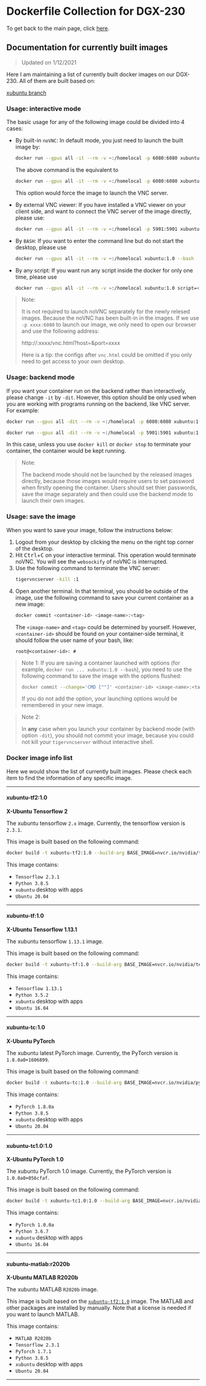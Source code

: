 # Dockerfile Collection for DGX-230

To get back to the main page, click [here](./index).

## Documentation for currently built images

> Updated on 1/12/2021

Here I am maintaining a list of currently built docker images on our DGX-230. All of them are built based on:

[xubuntu branch](https://github.com/cainmagi/Dockerfiles/tree/xubuntu)

### Usage: interactive mode

The basic usage for any of the following image could be divided into 4 cases:

* By built-in `noVNC`: In default mode, you just need to launch the built image by:

    ```bash
    docker run --gpus all -it --rm -v ~:/homelocal -p 6080:6080 xubuntu:1.0
    ```
    
    The above command is the equivalent to
    
    ```bash
    docker run --gpus all -it --rm -v ~:/homelocal -p 6080:6080 xubuntu:1.0 --vnc
    ```
    
    This option would force the image to launch the VNC server.

* By external VNC viewer: If you have installed a VNC viewer on your client side, and want to connect the VNC server of the image directly, please use:

    ```bash
    docker run --gpus all -it --rm -v ~:/homelocal -p 5901:5901 xubuntu:1.0
    ```

* By `BASH`: If you want to enter the command line but do not start the desktop, please use

    ```bash
    docker run --gpus all -it --rm -v ~:/homelocal xubuntu:1.0 --bash
    ```

* By any script: If you want run any script inside the docker for only one time, please use

    ```bash
    docker run --gpus all -it --rm -v ~:/homelocal xubuntu:1.0 script=<the-path-to-your-script>
    ```
    
> Note:
>
> It is not required to launch noVNC separately for the newly relesed images. Because the noVNC has been built-in in the images. If we use `-p xxxx:6080` to launch our image, we only need to open our browser and use the following address:
>
> http://<dgx-230-ip>:xxxx/vnc.html?host=<dgx-230-ip>&port=xxxx
>
> Here is a tip: the configs after `vnc.html` could be omitted if you only need to get access to your own desktop.

### Usage: backend mode

If you want your container run on the backend rather than interactively, please change `-it` by `-dit`. However, this option should be only used when you are working with programs running on the backend, like VNC server. For example:

```bash
docker run --gpus all -dit --rm -v ~:/homelocal -p 6080:6080 xubuntu:1.0
```

```bash
docker run --gpus all -dit --rm -v ~:/homelocal -p 5901:5901 xubuntu:1.0
```

In this case, unless you use `docker kill` or `docker stop` to terminate your container, the container would be kept running.

> Note:
>
> The backend mode should not be launched by the released images directly, because those images would require users to set password when firstly opening the container. Users should set thier passwords, save the image separately and then could use the backend mode to launch their own images.

### Usage: save the image

When you want to save your image, follow the instructions below:

1. Logout from your desktop by clicking the menu on the right top corner of the desktop.
2. Hit <kbd>Ctrl</kbd>+<kbd>C</kbd> on your interactive terminal. This operation would terminate noVNC. You will see the `websockify` of noVNC is interrupted.
3. Use the following command to terminate the VNC server:
    ```bash
    tigervncserver -kill :1
    ```
4. Open another terminal. In that terminal, you should be outside of the image, use the following command to save your current container as a new image:
    ```bash
    docker commit <container-id> <image-name>:<tag>
    ```
    The `<image-name>` and `<tag>` could be determined by yourself. However, `<container-id>` should be found on your container-side terminal, it should follow the user name of your bash, like:
    ```
    root@<container-id>: # 
    ```
    
> Note 1: 
> If you are saving a container launched with options (for example, `docker run ... xubuntu:1.0 --bash`), you need to use the following command to save the image with the options flushed:
> ```bash
> docker commit --change='CMD [""]' <container-id> <image-name>:<tag>
> ```
> If you do not add the option, your launching options would be remembered in your new image.
    
> Note 2:
>
> In **any** case when you launch your container by backend mode (with option `-dit`), you should not commit your image, because you could not kill your `tigervncserver` without interactive shell.

### Docker image info list

Here we would show the list of currently built images. Please check each item to find the information of any specific image.

-----

#### xubuntu-tf2:1.0

**X-Ubuntu Tensorflow 2**

The xubuntu tensorflow `2.x` image. Currently, the tensorflow version is `2.3.1`.

This image is built based on the following command:

```bash
docker build -t xubuntu-tf2:1.0 --build-arg BASE_IMAGE=nvcr.io/nvidia/tensorflow:20.12-tf2-py3 --build-arg BASE_LAUNCH=/usr/local/bin/nvidia_entrypoint.sh https://github.com/cainmagi/Dockerfiles.git#xubuntu
```

This image contains:

* `Tensorflow 2.3.1`
* `Python 3.8.5`
* `xubuntu` desktop with apps
* `Ubuntu 20.04`

-----

#### xubuntu-tf:1.0

**X-Ubuntu Tensorflow 1.13.1**

The xubuntu tensorflow `1.13.1` image.

This image is built based on the following command:

```bash
docker build -t xubuntu-tf:1.0 --build-arg BASE_IMAGE=nvcr.io/nvidia/tensorflow:19.03-py3 --build-arg BASE_LAUNCH=/usr/local/bin/nvidia_entrypoint.sh --build-arg NOVNC_COMPAT=true https://github.com/cainmagi/Dockerfiles.git#xubuntu
```

This image contains:

* `Tensorflow 1.13.1`
* `Python 3.5.2`
* `xubuntu` desktop with apps
* `Ubuntu 16.04`

-----

#### xubuntu-tc:1.0

**X-Ubuntu PyTorch**

The xubuntu latest PyTorch image. Currently, the PyTorch version is `1.8.0a0+1606899`.

This image is built based on the following command:

```bash
docker build -t xubuntu-tc:1.0 --build-arg BASE_IMAGE=nvcr.io/nvidia/pytorch:20.12-py3 --build-arg BASE_LAUNCH=/usr/local/bin/nvidia_entrypoint.sh https://github.com/cainmagi/Dockerfiles.git#xubuntu
```

This image contains:

* `PyTorch 1.8.0a`
* `Python 3.8.5`
* `xubuntu` desktop with apps
* `Ubuntu 20.04`

-----

#### xubuntu-tc1.0:1.0

**X-Ubuntu PyTorch 1.0**

The xubuntu PyTorch 1.0 image. Currently, the PyTorch version is `1.0.0a0+056cfaf`.

This image is built based on the following command:

```bash
docker build -t xubuntu-tc1.0:1.0 --build-arg BASE_IMAGE=nvcr.io/nvidia/pytorch:19.01-py3 --build-arg BASE_LAUNCH=/usr/local/bin/nvidia_entrypoint.sh https://github.com/cainmagi/Dockerfiles.git#xubuntu
```

This image contains:

* `PyTorch 1.0.0a`
* `Python 3.6.7`
* `xubuntu` desktop with apps
* `Ubuntu 16.04`

-----

#### xubuntu-matlab:r2020b

**X-Ubuntu MATLAB R2020b**

The xubuntu MATLAB `R2020b` image.

This image is built based on the [`xubuntu-tf2:1.0`](#xubuntu-tf210) image. The MATLAB and other packages are installed by manually. Note that a license is needed if you want to launch MATLAB.

This image contains:

* `MATLAB R2020b`
* `Tensorflow 2.3.1`
* `PyTorch 1.7.1`
* `Python 3.8.5`
* `xubuntu` desktop with apps
* `Ubuntu 20.04`

-----
